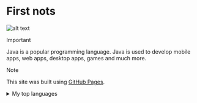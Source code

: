 # First nots
![alt text](https://www.aleqt.com/sites/default/files/styles/scale_660/public/a/785575_286435.jpg?itok=l73DrsBq)

> [!IMPORTANT]
> Java is a popular programming language.
> Java is used to develop mobile apps, web apps, desktop apps, games and much more.

> [!NOTE]
> This site was built using [GitHub Pages](https://pages.github.com/).

<details>
<summary>My top languages</summary>

| Rank | THING-TO-RANK |
|-----:|---------------|
|     1|java           |
|     2|Asp            |
|     3|Sql            |
|     4|               | 
|     5|               |
|     6|               |

</details>